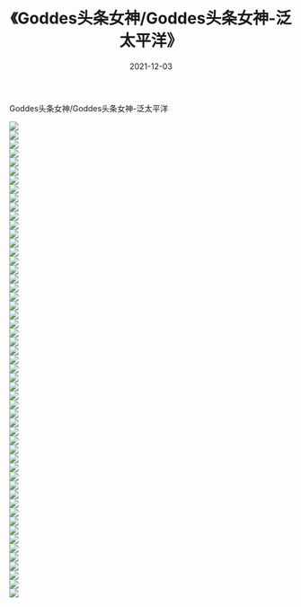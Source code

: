 ﻿---
layout: post
title:  《Goddes头条女神/Goddes头条女神-泛太平洋》
date:   2021-12-03
img: http://img.660000.xyz/Sharelink/网络美图/2021/Goddes头条女神/Goddes头条女神-泛太平洋/000.jpg
categories: [美女, 清纯, 唯美]
---

Goddes头条女神/Goddes头条女神-泛太平洋

 ![](http://img.660000.xyz/Sharelink/网络美图/2021/Goddes头条女神/Goddes头条女神-泛太平洋/001.jpg) <br>![](http://img.660000.xyz/Sharelink/网络美图/2021/Goddes头条女神/Goddes头条女神-泛太平洋/002.jpg) <br>![](http://img.660000.xyz/Sharelink/网络美图/2021/Goddes头条女神/Goddes头条女神-泛太平洋/003.jpg) <br>![](http://img.660000.xyz/Sharelink/网络美图/2021/Goddes头条女神/Goddes头条女神-泛太平洋/004.jpg) <br>![](http://img.660000.xyz/Sharelink/网络美图/2021/Goddes头条女神/Goddes头条女神-泛太平洋/005.jpg) <br>![](http://img.660000.xyz/Sharelink/网络美图/2021/Goddes头条女神/Goddes头条女神-泛太平洋/006.jpg) <br>![](http://img.660000.xyz/Sharelink/网络美图/2021/Goddes头条女神/Goddes头条女神-泛太平洋/007.jpg) <br>![](http://img.660000.xyz/Sharelink/网络美图/2021/Goddes头条女神/Goddes头条女神-泛太平洋/008.jpg) <br>![](http://img.660000.xyz/Sharelink/网络美图/2021/Goddes头条女神/Goddes头条女神-泛太平洋/009.jpg) <br>![](http://img.660000.xyz/Sharelink/网络美图/2021/Goddes头条女神/Goddes头条女神-泛太平洋/010.jpg) <br>![](http://img.660000.xyz/Sharelink/网络美图/2021/Goddes头条女神/Goddes头条女神-泛太平洋/011.jpg) <br>![](http://img.660000.xyz/Sharelink/网络美图/2021/Goddes头条女神/Goddes头条女神-泛太平洋/012.jpg) <br>![](http://img.660000.xyz/Sharelink/网络美图/2021/Goddes头条女神/Goddes头条女神-泛太平洋/013.jpg) <br>![](http://img.660000.xyz/Sharelink/网络美图/2021/Goddes头条女神/Goddes头条女神-泛太平洋/014.jpg) <br>![](http://img.660000.xyz/Sharelink/网络美图/2021/Goddes头条女神/Goddes头条女神-泛太平洋/015.jpg) <br>![](http://img.660000.xyz/Sharelink/网络美图/2021/Goddes头条女神/Goddes头条女神-泛太平洋/016.jpg) <br>![](http://img.660000.xyz/Sharelink/网络美图/2021/Goddes头条女神/Goddes头条女神-泛太平洋/017.jpg) <br>![](http://img.660000.xyz/Sharelink/网络美图/2021/Goddes头条女神/Goddes头条女神-泛太平洋/018.jpg) <br>![](http://img.660000.xyz/Sharelink/网络美图/2021/Goddes头条女神/Goddes头条女神-泛太平洋/019.jpg) <br>![](http://img.660000.xyz/Sharelink/网络美图/2021/Goddes头条女神/Goddes头条女神-泛太平洋/020.jpg) <br>![](http://img.660000.xyz/Sharelink/网络美图/2021/Goddes头条女神/Goddes头条女神-泛太平洋/021.jpg) <br>![](http://img.660000.xyz/Sharelink/网络美图/2021/Goddes头条女神/Goddes头条女神-泛太平洋/022.jpg) <br>![](http://img.660000.xyz/Sharelink/网络美图/2021/Goddes头条女神/Goddes头条女神-泛太平洋/023.jpg) <br>![](http://img.660000.xyz/Sharelink/网络美图/2021/Goddes头条女神/Goddes头条女神-泛太平洋/024.jpg) <br>![](http://img.660000.xyz/Sharelink/网络美图/2021/Goddes头条女神/Goddes头条女神-泛太平洋/025.jpg) <br>![](http://img.660000.xyz/Sharelink/网络美图/2021/Goddes头条女神/Goddes头条女神-泛太平洋/026.jpg) <br>![](http://img.660000.xyz/Sharelink/网络美图/2021/Goddes头条女神/Goddes头条女神-泛太平洋/027.jpg) <br>![](http://img.660000.xyz/Sharelink/网络美图/2021/Goddes头条女神/Goddes头条女神-泛太平洋/028.jpg) <br>![](http://img.660000.xyz/Sharelink/网络美图/2021/Goddes头条女神/Goddes头条女神-泛太平洋/029.jpg) <br>![](http://img.660000.xyz/Sharelink/网络美图/2021/Goddes头条女神/Goddes头条女神-泛太平洋/030.jpg) <br>![](http://img.660000.xyz/Sharelink/网络美图/2021/Goddes头条女神/Goddes头条女神-泛太平洋/031.jpg) <br>![](http://img.660000.xyz/Sharelink/网络美图/2021/Goddes头条女神/Goddes头条女神-泛太平洋/032.jpg) <br>![](http://img.660000.xyz/Sharelink/网络美图/2021/Goddes头条女神/Goddes头条女神-泛太平洋/033.jpg) <br>![](http://img.660000.xyz/Sharelink/网络美图/2021/Goddes头条女神/Goddes头条女神-泛太平洋/034.jpg) <br>![](http://img.660000.xyz/Sharelink/网络美图/2021/Goddes头条女神/Goddes头条女神-泛太平洋/035.jpg) <br>![](http://img.660000.xyz/Sharelink/网络美图/2021/Goddes头条女神/Goddes头条女神-泛太平洋/036.jpg) <br>![](http://img.660000.xyz/Sharelink/网络美图/2021/Goddes头条女神/Goddes头条女神-泛太平洋/037.jpg) <br>![](http://img.660000.xyz/Sharelink/网络美图/2021/Goddes头条女神/Goddes头条女神-泛太平洋/038.jpg) <br>![](http://img.660000.xyz/Sharelink/网络美图/2021/Goddes头条女神/Goddes头条女神-泛太平洋/039.jpg) <br>![](http://img.660000.xyz/Sharelink/网络美图/2021/Goddes头条女神/Goddes头条女神-泛太平洋/040.jpg) <br>![](http://img.660000.xyz/Sharelink/网络美图/2021/Goddes头条女神/Goddes头条女神-泛太平洋/041.jpg) <br>![](http://img.660000.xyz/Sharelink/网络美图/2021/Goddes头条女神/Goddes头条女神-泛太平洋/042.jpg) <br>![](http://img.660000.xyz/Sharelink/网络美图/2021/Goddes头条女神/Goddes头条女神-泛太平洋/043.jpg) <br>![](http://img.660000.xyz/Sharelink/网络美图/2021/Goddes头条女神/Goddes头条女神-泛太平洋/044.jpg) <br>![](http://img.660000.xyz/Sharelink/网络美图/2021/Goddes头条女神/Goddes头条女神-泛太平洋/045.jpg) <br>![](http://img.660000.xyz/Sharelink/网络美图/2021/Goddes头条女神/Goddes头条女神-泛太平洋/046.jpg) <br>![](http://img.660000.xyz/Sharelink/网络美图/2021/Goddes头条女神/Goddes头条女神-泛太平洋/047.jpg) <br>![](http://img.660000.xyz/Sharelink/网络美图/2021/Goddes头条女神/Goddes头条女神-泛太平洋/048.jpg) <br>![](http://img.660000.xyz/Sharelink/网络美图/2021/Goddes头条女神/Goddes头条女神-泛太平洋/049.jpg) <br>![](http://img.660000.xyz/Sharelink/网络美图/2021/Goddes头条女神/Goddes头条女神-泛太平洋/050.jpg) <br>![](http://img.660000.xyz/Sharelink/网络美图/2021/Goddes头条女神/Goddes头条女神-泛太平洋/051.jpg) <br>![](http://img.660000.xyz/Sharelink/网络美图/2021/Goddes头条女神/Goddes头条女神-泛太平洋/052.jpg) <br>![](http://img.660000.xyz/Sharelink/网络美图/2021/Goddes头条女神/Goddes头条女神-泛太平洋/053.jpg) <br>